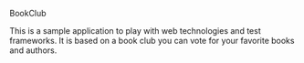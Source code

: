 BookClub

This is a sample application to play with web technologies and test frameworks.  It is based on a book club you can vote for your favorite books and authors.